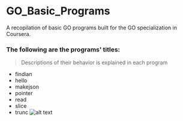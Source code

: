 # GO_Basic_Programs
A recopilation of basic GO programs built for the GO specialization in Coursera.

### The following are the programs' titles:
> Descriptions of their behavior is explained in each program

- findian
- hello
- makejson
- pointer
- read
- slice 
- trunc
![alt text](https://1.bp.blogspot.com/-J_7Dq7ovbwQ/XmFfXD2wAmI/AAAAAAAAr6I/6_sUNbgsrsofNg7xoIrJndN1xida3XdDwCLcBGAsYHQ/s1600/Golang.png)
